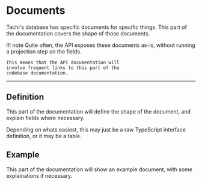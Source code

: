 # Documents

Tachi's database has specific documents for specific
things. This part of the documentation covers the
shape of those documents.

!!! note
	Quite often, the API exposes these documents as-is,
	without running a projection step on the fields.
	
	This means that the API documentation will
	involve frequent links to this part of the
	codebase documentation.

*****

## Definition

This part of the documentation will define the shape of the
document, and explain fields where necessary.

Depending on whats easiest, this may just be a raw
TypeScript interface definition, or it may be a table.

## Example

This part of the documentation will show an example document,
with some explainations if necessary.
